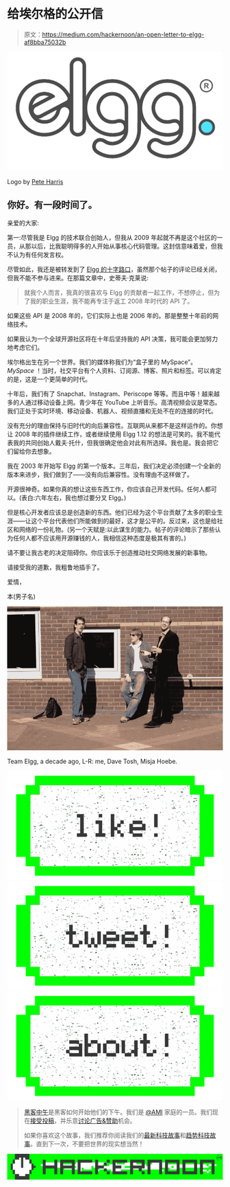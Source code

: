 # 给埃尔格的公开信

> 原文：<https://medium.com/hackernoon/an-open-letter-to-elgg-af8bba75032b>

![](img/a03f285720909cd6a63cb713b0bf1eb6.png)

Logo by [Pete Harris](http://www.peteharris.co.uk/)

## 你好。有一段时间了。

亲爱的大家:

第一:尽管我是 Elgg 的技术联合创始人，但我从 2009 年起就不再是这个社区的一员，从那以后，比我聪明得多的人开始从事核心代码管理。这封信意味着爱，但我不认为有任何发言权。

尽管如此，我还是被转发到了 [Elgg 的十字路口](https://elgg.org/discussion/view/2544502/elgg-at-a-crossroads)，虽然那个帖子的评论已经关闭，但我不能不参与进来。在那篇文章中，史蒂夫·克莱说:

> 就我个人而言，我真的很喜欢与 Elgg 的贡献者一起工作，不想停止，但为了我的职业生涯，我不能再专注于返工 2008 年时代的 API 了。

如果这些 API 是 2008 年的，它们实际上也是 2006 年的。那是整整十年前的网络技术。

如果我认为一个全球开源社区将在十年后坚持我的 API 决策，我可能会更加努力地考虑它们。

埃尔格出生在另一个世界。我们的媒体称我们为“盒子里的 MySpace”。 *MySpace* ！当时，社交平台有个人资料、订阅源、博客、照片和标签。可以肯定的是，这是一个更简单的时代。

十年后，我们有了 Snapchat、Instagram、Periscope 等等。而且中等！越来越多的人通过移动设备上网。青少年在 YouTube 上听音乐。高清视频会议是常态。我们正处于实时环境、移动设备、机器人、视频直播和无处不在的连接的时代。

没有充分的理由保持与旧时代的向后兼容性。互联网从来都不是这样运作的。你想让 2008 年的插件继续工作，或者继续使用 Elgg 1.12 的想法是可笑的。我不能代表我的共同创始人戴夫·托什，但我很确定他会对此有所选择。我也是。我会把它们留给你去想象。

我在 2003 年开始写 Elgg 的第一个版本。三年后，我们决定必须创建一个全新的版本来进步，我们做到了——没有向后兼容性。没有理由不这样做了。

开源很神奇。如果你真的想让这些东西工作，你应该自己开发代码。任何人都可以。(表白:六年左右，我也想过要分叉 Elgg。)

但是核心开发者应该总是创造新的东西。他们已经为这个平台贡献了太多的职业生涯——让这个平台代表他们所能做到的最好，这才是公平的。反过来，这也是给社区和网络的一份礼物。(另一个天赋是:以此谋生的能力。帖子的评论暗示了那些认为任何人都不应该用开源赚钱的人，我相信这种态度是极其有害的。)

请不要让我古老的决定阻碍你。你应该乐于创造推动社交网络发展的新事物。

请接受我的道歉，我粗鲁地插手了。

爱情，

本(男子名)

![](img/8cbe5e274131c22c27799f01dc13cf81.png)

Team Elgg, a decade ago, L-R: me, Dave Tosh, Misja Hoebe.

[![](img/50ef4044ecd4e250b5d50f368b775d38.png)](http://bit.ly/HackernoonFB)[![](img/979d9a46439d5aebbdcdca574e21dc81.png)](https://goo.gl/k7XYbx)[![](img/2930ba6bd2c12218fdbbf7e02c8746ff.png)](https://goo.gl/4ofytp)

> [黑客中午](http://bit.ly/Hackernoon)是黑客如何开始他们的下午。我们是 [@AMI](http://bit.ly/atAMIatAMI) 家庭的一员。我们现在[接受投稿](http://bit.ly/hackernoonsubmission)，并乐意[讨论广告&赞助](mailto:partners@amipublications.com)机会。
> 
> 如果你喜欢这个故事，我们推荐你阅读我们的[最新科技故事](http://bit.ly/hackernoonlatestt)和[趋势科技故事](https://hackernoon.com/trending)。直到下一次，不要把世界的现实想当然！

[![](img/be0ca55ba73a573dce11effb2ee80d56.png)](https://goo.gl/Ahtev1)